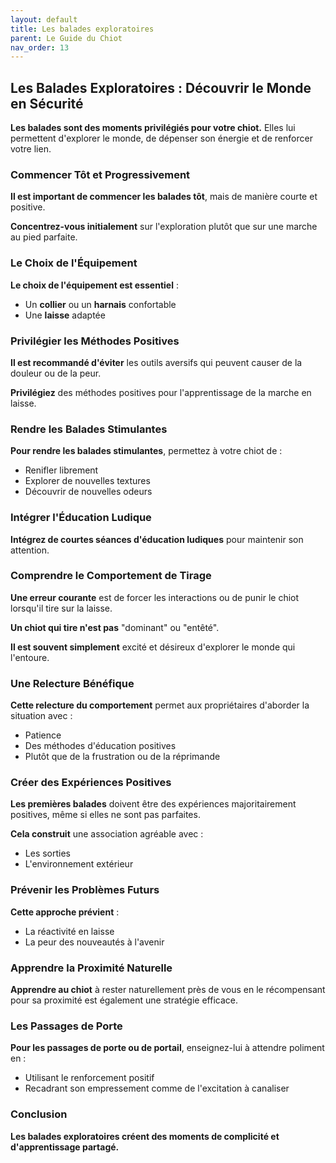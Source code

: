 ```yaml
---
layout: default
title: Les balades exploratoires
parent: Le Guide du Chiot
nav_order: 13
---
```


## **Les Balades Exploratoires : Découvrir le Monde en Sécurité**

**Les balades sont des moments privilégiés pour votre chiot.** Elles lui permettent d'explorer le monde, de dépenser son énergie et de renforcer votre lien.

### **Commencer Tôt et Progressivement**

**Il est important de commencer les balades tôt**, mais de manière courte et positive.

**Concentrez-vous initialement** sur l'exploration plutôt que sur une marche au pied parfaite.

### **Le Choix de l'Équipement**

**Le choix de l'équipement est essentiel** :
- Un **collier** ou un **harnais** confortable
- Une **laisse** adaptée

### **Privilégier les Méthodes Positives**

**Il est recommandé d'éviter** les outils aversifs qui peuvent causer de la douleur ou de la peur.

**Privilégiez** des méthodes positives pour l'apprentissage de la marche en laisse.

### **Rendre les Balades Stimulantes**

**Pour rendre les balades stimulantes**, permettez à votre chiot de :
- Renifler librement
- Explorer de nouvelles textures
- Découvrir de nouvelles odeurs

### **Intégrer l'Éducation Ludique**

**Intégrez de courtes séances d'éducation ludiques** pour maintenir son attention.

### **Comprendre le Comportement de Tirage**

**Une erreur courante** est de forcer les interactions ou de punir le chiot lorsqu'il tire sur la laisse.

**Un chiot qui tire n'est pas** "dominant" ou "entêté".

**Il est souvent simplement** excité et désireux d'explorer le monde qui l'entoure.

### **Une Relecture Bénéfique**

**Cette relecture du comportement** permet aux propriétaires d'aborder la situation avec :
- Patience
- Des méthodes d'éducation positives
- Plutôt que de la frustration ou de la réprimande

### **Créer des Expériences Positives**

**Les premières balades** doivent être des expériences majoritairement positives, même si elles ne sont pas parfaites.

**Cela construit** une association agréable avec :
- Les sorties
- L'environnement extérieur

### **Prévenir les Problèmes Futurs**

**Cette approche prévient** :
- La réactivité en laisse
- La peur des nouveautés à l'avenir

### **Apprendre la Proximité Naturelle**

**Apprendre au chiot** à rester naturellement près de vous en le récompensant pour sa proximité est également une stratégie efficace.

### **Les Passages de Porte**

**Pour les passages de porte ou de portail**, enseignez-lui à attendre poliment en :
- Utilisant le renforcement positif
- Recadrant son empressement comme de l'excitation à canaliser

### **Conclusion**

**Les balades exploratoires créent des moments de complicité et d'apprentissage partagé.** 
